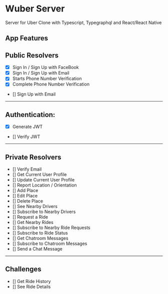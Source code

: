 # Wuber Server

Server for Uber Clone with Typescript, Typegraphql and React/React Native

## App Features

## Public Resolvers

- [x] Sign In / Sign Up with FaceBook
- [x] Sign In / Sign Up with Email
- [x] Starts Phone Number Verification
- [x] Complete Phone Number Verification
- [] Sign Up with Email

---

## Authentication:

- [x] Generate JWT
- [] Verify JWT

---

## Private Resolvers

- [] Verify Email
- [] Get Current User Profile
- [] Update Current User Profile
- [] Report Location / Orientation
- [] Add Place
- [] Edit Place
- [] Delete Place
- [] See Nearby Drivers
- [] Subscribe to Nearby Drivers
- [] Request a Ride
- [] Get Nearby Rides
- [] Subscribe to Nearby Ride Requests
- [] Subscribe to Ride Status
- [] Get Chatroom Messages
- [] Subscribe to Chatroom Messages
- [] Send a Chat Message

---

## Challenges

- [] Get Ride History
- [] See Ride Details
